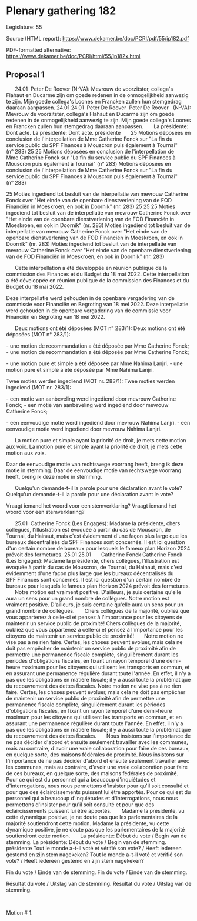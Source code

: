 # Plenary gathering 182

Legislature: 55

Source (HTML report): https://www.dekamer.be/doc/PCRI/pdf/55/ip182.pdf

PDF-formatted alternative: https://www.dekamer.be/doc/PCRI/html/55/ip182x.html

## Proposal 1


 
 
 
24.01  Peter De Roover (N-VA): Mevrouw de voorzitster, collega's Flahaut en Ducarme zijn om
goede redenen in de onmogelijkheid aanwezig te zijn. Mijn goede collega's
Loones en Francken zullen hun stemgedrag daaraan aanpassen.
24.01
24.01
  Peter De Roover 
  Peter De Roover 
 
(N-VA): Mevrouw de voorzitster, collega's Flahaut en Ducarme zijn om
goede redenen in de onmogelijkheid aanwezig te zijn. Mijn goede collega's
Loones en Francken zullen hun stemgedrag daaraan aanpassen.
 
 
 
La présidente:
Dont acte.
La présidente:
Dont acte.
présidente
 
 
 
25 Motions déposées en conclusion de l'interpellation de
Mme Catherine Fonck sur "La fin du service public du SPF Finances à
Mouscron puis également à Tournai" (n° 283)
25
25
 Motions déposées en conclusion de l'interpellation de
Mme Catherine Fonck sur "La fin du service public du SPF Finances à
Mouscron puis également à Tournai" (n° 283)
 Motions déposées en conclusion de l'interpellation de
Mme Catherine Fonck sur "La fin du service public du SPF Finances à
Mouscron puis également à Tournai" (n° 283)

25 Moties ingediend tot besluit van de
interpellatie van mevrouw Catherine Fonck over "Het einde van de openbare
dienstverlening van de FOD Financiën in Moeskroen, en ook in Doornik"
(nr. 283)
25
25
25
 Moties ingediend tot besluit van de
interpellatie van mevrouw Catherine Fonck over "Het einde van de openbare
dienstverlening van de FOD Financiën in Moeskroen, en ook in Doornik"
(nr. 283)
 Moties ingediend tot besluit van de
interpellatie van mevrouw Catherine Fonck over "Het einde van de openbare
dienstverlening van de FOD Financiën in Moeskroen, en ook in Doornik"
(nr. 283)
 Moties ingediend tot besluit van de
interpellatie van mevrouw Catherine Fonck over "Het einde van de openbare
dienstverlening van de FOD Financiën in Moeskroen, en ook in Doornik"
(nr. 283)


 
 
 
Cette
interpellation a été développée en réunion publique de la commission des
Finances et du Budget du 18 mai 2022.
Cette
interpellation a été développée en réunion publique de la commission des
Finances et du Budget du 18 mai 2022.

Deze
interpellatie werd gehouden in de openbare vergadering van de commissie voor
Financiën en Begroting van 18 mei 2022.
Deze
interpellatie werd gehouden in de openbare vergadering van de commissie voor
Financiën en Begroting van 18 mei 2022.

 
 
 
Deux motions
ont été déposées (MOT n° 283/1):
Deux motions
ont été déposées (MOT n° 283/1):

- une
motion de recommandation a été déposée par Mme Catherine Fonck;
- une
motion de recommandation a été déposée par Mme Catherine Fonck;

- une
motion pure et simple a été déposée par Mme Nahima Lanjri.
- une
motion pure et simple a été déposée par Mme Nahima Lanjri.

Twee
moties werden ingediend (MOT nr. 283/1):
Twee
moties werden ingediend (MOT nr. 283/1):

- een
motie van aanbeveling werd ingediend door mevrouw Catherine Fonck;
- een
motie van aanbeveling werd ingediend door mevrouw Catherine Fonck;

- een
eenvoudige motie werd ingediend door mevrouw Nahima Lanjri.
- een
eenvoudige motie werd ingediend door mevrouw Nahima Lanjri.

 
 
 
La motion
pure et simple ayant la priorité de droit, je mets cette motion aux voix.
La motion
pure et simple ayant la priorité de droit, je mets cette motion aux voix.

Daar de
eenvoudige motie van rechtswege voorrang heeft, breng ik deze motie in
stemming.
Daar de
eenvoudige motie van rechtswege voorrang heeft, breng ik deze motie in
stemming.

 
 
 
Quelqu'un
demande-t-il la parole pour une déclaration avant le vote?
Quelqu'un
demande-t-il la parole pour une déclaration avant le vote?


Vraagt
iemand het woord voor een stemverklaring?
Vraagt
iemand het woord voor een stemverklaring?

 
 
 
25.01  Catherine
Fonck (Les Engagés): Madame la présidente, chers
collègues, l'illustration est évoquée à partir du cas de Mouscron, de Tournai,
du Hainaut, mais c'est évidemment d'une façon plus large que les bureaux
décentralisés du SPF Finances sont concernés. Il est ici question d'un
certain nombre de bureaux pour lesquels le fameux plan Horizon 2024
prévoit des fermetures. 
25.01
25.01
  
  
 
Catherine
Fonck 
Catherine
Fonck 
(Les Engagés): Madame la présidente, chers
collègues, l'illustration est évoquée à partir du cas de Mouscron, de Tournai,
du Hainaut, mais c'est évidemment d'une façon plus large que les bureaux
décentralisés du SPF Finances sont concernés. Il est ici question d'un
certain nombre de bureaux pour lesquels le fameux plan Horizon 2024
prévoit des fermetures. 
 
 
 
Notre motion est vraiment positive. D'ailleurs,
je suis certaine qu'elle aura un sens pour un grand nombre de collègues. 
Notre motion est vraiment positive. D'ailleurs,
je suis certaine qu'elle aura un sens pour un grand nombre de collègues. 
 
 
 
Chers collègues de la majorité, oubliez que
vous appartenez à celle-ci et pensez à l'importance pour les citoyens de
maintenir un service public de proximité! 
Chers collègues de la majorité, oubliez que
vous appartenez à celle-ci et pensez à l'importance pour les citoyens de
maintenir un service public de proximité! 
 
 
 
Notre motion ne vise pas à ne rien faire.
Certes, les choses peuvent évoluer, mais cela ne doit pas empêcher de maintenir
un service public de proximité afin de permettre une permanence fiscale
complète, singulièrement durant les périodes d'obligations fiscales, en fixant
un rayon temporel d'une demi-heure maximum pour les citoyens qui utilisent les
transports en commun, et en assurant une permanence régulière durant toute
l'année. En effet, il n'y a pas que les obligations en matière fiscale; il y a
aussi toute la problématique du recouvrement des dettes fiscales. 
Notre motion ne vise pas à ne rien faire.
Certes, les choses peuvent évoluer, mais cela ne doit pas empêcher de maintenir
un service public de proximité afin de permettre une permanence fiscale
complète, singulièrement durant les périodes d'obligations fiscales, en fixant
un rayon temporel d'une demi-heure maximum pour les citoyens qui utilisent les
transports en commun, et en assurant une permanence régulière durant toute
l'année. En effet, il n'y a pas que les obligations en matière fiscale; il y a
aussi toute la problématique du recouvrement des dettes fiscales. 
 
 
 
Nous insistons sur l'importance de ne pas
décider d'abord et ensuite seulement travailler avec les communes, mais au
contraire, d'avoir une vraie collaboration pour faire de ces bureaux, en
quelque sorte, des maisons fédérales de proximité. 
Nous insistons sur l'importance de ne pas
décider d'abord et ensuite seulement travailler avec les communes, mais au
contraire, d'avoir une vraie collaboration pour faire de ces bureaux, en
quelque sorte, des maisons fédérales de proximité. 
 
 
 
Pour ce qui est du personnel qui a beaucoup
d'inquiétudes et d'interrogations, nous nous permettons d'insister pour qu'il
soit consulté et pour que des éclaircissements puissent lui être apportés.
Pour ce qui est du personnel qui a beaucoup
d'inquiétudes et d'interrogations, nous nous permettons d'insister pour qu'il
soit consulté et pour que des éclaircissements puissent lui être apportés.
 
 
 
Madame la présidente, vu cette dynamique
positive, je ne doute pas que les parlementaires de la majorité soutiendront
cette motion.
Madame la présidente, vu cette dynamique
positive, je ne doute pas que les parlementaires de la majorité soutiendront
cette motion.
 
 
 
La présidente:
Début du vote / Begin van de stemming.
La présidente:
Début du vote / Begin van de stemming.
présidente
Tout le monde a-t-il
voté et vérifié son vote? / Heeft iedereen gestemd en zijn stem nagekeken?
Tout le monde a-t-il
voté et vérifié son vote? / Heeft iedereen gestemd en zijn stem nagekeken?

Fin du vote
/ Einde van de stemming.
Fin du vote
/ Einde van de stemming.

Résultat du
vote / Uitslag van de stemming.
Résultat du
vote / Uitslag van de stemming.

 
 
 

Motion # 1.

